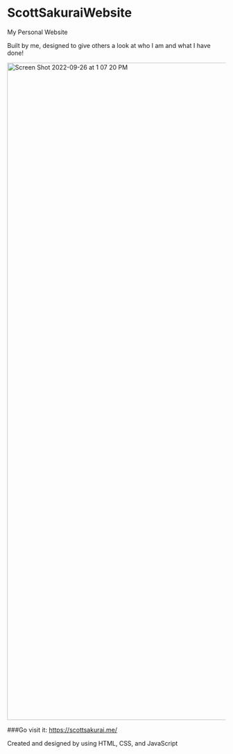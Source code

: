 # ScottSakuraiWebsite
My Personal Website

Built by me, designed to give others a look at who I am and what I have done!

<img width="1512" alt="Screen Shot 2022-09-26 at 1 07 20 PM" src="https://user-images.githubusercontent.com/48599109/192369938-21b5cfcb-df3e-4b30-9d32-e8a7d595fc8d.png">

###Go visit it: https://scottsakurai.me/

Created and designed by using HTML, CSS, and JavaScript
